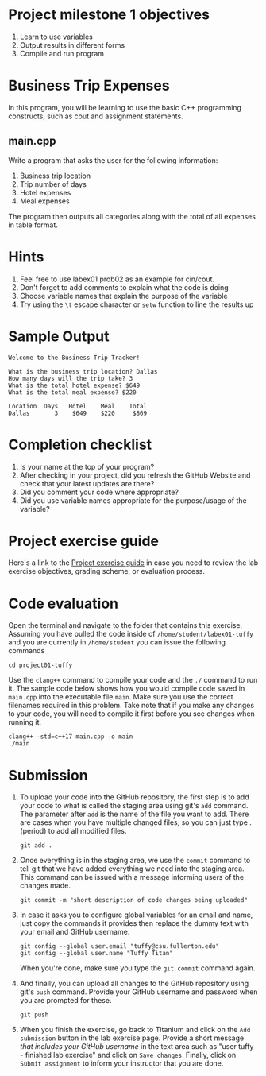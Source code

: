 #  Project milestone 1 objectives
1. Learn to use variables
2. Output results in different forms
3. Compile and run program

# Business Trip Expenses
In this program, you will be learning to use the basic C++ programming constructs, such as cout and assignment statements.

## main.cpp
Write a program that asks the user for the following information:
1. Business trip location
2. Trip number of days
3. Hotel expenses
4. Meal expenses

The program then outputs all categories along with the total of all expenses in table format.

# Hints
1. Feel free to use labex01 prob02 as an example for cin/cout.
1. Don't forget to add comments to explain what the code is doing
1. Choose variable names that explain the purpose of the variable
1. Try using the `\t` <tab> escape character or `setw` function to line the results up

# Sample Output
```
Welcome to the Business Trip Tracker!

What is the business trip location? Dallas
How many days will the trip take? 3
What is the total hotel expense? $649
What is the total meal expense? $220

Location  Days   Hotel    Meal    Total
Dallas       3    $649    $220     $869
```

# Completion checklist
1. Is your name at the top of your program?
2. After checking in your project, did you refresh the GitHub Website and check that your latest updates are there?
3. Did you comment your code where appropriate?
4. Did you use variable names appropriate for the purpose/usage of the variable?

# Project exercise guide
Here's a link to the [Project exercise guide](https://drive.google.com/open?id=1BbuqywMqBWSAIQjEn1RaBhSDZAbSknUw) in case you need to review the lab exercise objectives, grading scheme, or evaluation process.

# Code evaluation
Open the terminal and navigate to the folder that contains this exercise. Assuming you have pulled the code inside of `/home/student/labex01-tuffy` and you are currently in `/home/student` you can issue the following commands

```
cd project01-tuffy
```

Use the `clang++` command to compile your code and the `./` command to run it. The sample code below shows how you would compile code saved in `main.cpp` into the executable file `main`. Make sure you use the correct filenames required in this problem.  Take note that if you make any changes to your code, you will need to compile it first before you see changes when running it.

```
clang++ -std=c++17 main.cpp -o main
./main
```

# Submission
1. To upload your code into the GitHub repository, the first step is to add your code to what is called the staging area using git's `add` command. The parameter after `add` is the name of the file you want to add. There are cases when you have multiple changed files, so you can just type . (period) to add all modified files.

    ```
    git add .
    ```

1. Once everything is in the staging area, we use the `commit` command to tell git that we have added everything we need into the staging area. This command can be issued with a message informing users of the changes made.

    ```
    git commit -m "short description of code changes being uploaded"
    ```

1. In case it asks you  to configure global variables for an email and name, just copy the commands it provides then replace the dummy text with your email and GitHub username.

    ```
    git config --global user.email "tuffy@csu.fullerton.edu"
    git config --global user.name "Tuffy Titan"
    ```

    When you're done, make sure you type the `git commit` command again.

1. And finally, you can upload all changes to the GitHub repository using git's `push` command. Provide your GitHub username and password when you are prompted for these.

    ```
    git push
    ```

1. When you finish the exercise, go back to Titanium and click on the `Add submission` button in the lab exercise page. Provide a short message *that includes your GitHub username* in the text area such as "user tuffy - finished lab exercise" and click on `Save changes`. Finally, click on `Submit assignment` to inform your instructor that you are done.
